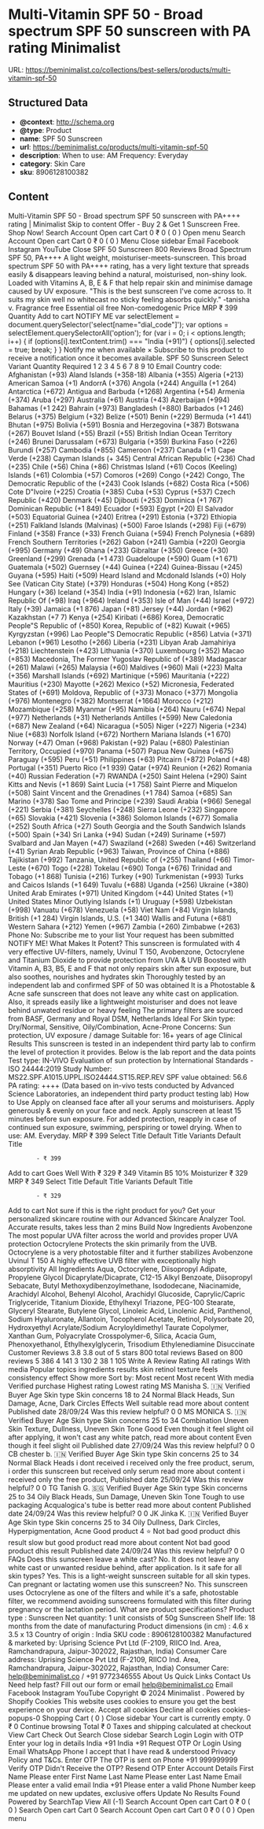 # Multi-Vitamin SPF 50 - Broad spectrum SPF 50 sunscreen with PA rating  Minimalist

URL: https://beminimalist.co/collections/best-sellers/products/multi-vitamin-spf-50

## Structured Data

- **@context**: http://schema.org
- **@type**: Product
- **name**: SPF 50 Sunscreen
- **url**: https://beminimalist.co/products/multi-vitamin-spf-50
- **description**: 
When to use: AM
Frequency: Everyday
- **category**: Skin Care
- **sku**: 8906128100382

## Content

Multi-Vitamin SPF 50 - Broad spectrum SPF 50 sunscreen with PA++++ rating | Minimalist
Skip to content
Offer - Buy 2 & Get 1 Sunscreen Free. Shop Now!
Search
Account
Open cart
Cart
0
₹ 0
(
0
)
Open menu
Search
Account
Open cart
Cart
0
₹ 0
(
0
)
Menu
Close sidebar
Email
Facebook
Instagram
YouTube
Close
SPF 50 Sunscreen
800 Reviews
Broad Spectrum SPF 50, PA++++
A light weight, moisturiser-meets-sunscreen. This broad spectrum SPF 50 with PA++++ rating, has a very light texture that spreads easily & disappears leaving behind a natural, moisturised, non-shiny look. Loaded with Vitamins A, B, E & F that help repair skin and minimise damage caused by UV exposure.
"This is the best sunscreen I've come across to. It suits my skin well no whitecast no sticky feeling absorbs quickly." -tanisha v.
Fragrance free
Essential oil free
Non-comedogenic
Price
MRP
₹ 399
Quantity
Add to cart
NOTIFY ME
var selectElement = document.querySelector('select[name="dial_code"]');
var options = selectElement.querySelectorAll('option');
for (var i = 0; i < options.length; i++) {
  if (options[i].textContent.trim() === "India (+91)") {
    options[i].selected = true;
    break;
  }
}
Notify me when available
×
Subscribe to this product to receive a notification once it becomes available.
SPF 50 Sunscreen
Select Variant
Quantity Required
1
2
3
4
5
6
7
8
9
10
Email
Country code:
Afghanistan (+93)
Aland Islands (+358-18)
Albania (+355)
Algeria (+213)
American Samoa (+1)
AndorrA (+376)
Angola (+244)
Anguilla (+1 264)
Antarctica (+672)
Antigua and Barbuda (+1268)
Argentina (+54)
Armenia (+374)
Aruba (+297)
Australia (+61)
Austria (+43)
Azerbaijan (+994)
Bahamas (+1 242)
Bahrain (+973)
Bangladesh (+880)
Barbados (+1 246)
Belarus (+375)
Belgium (+32)
Belize (+501)
Benin (+229)
Bermuda (+1 441)
Bhutan (+975)
Bolivia (+591)
Bosnia and Herzegovina (+387)
Botswana (+267)
Bouvet Island (+55)
Brazil (+55)
British Indian Ocean Territory (+246)
Brunei Darussalam (+673)
Bulgaria (+359)
Burkina Faso (+226)
Burundi (+257)
Cambodia (+855)
Cameroon (+237)
Canada (+1)
Cape Verde (+238)
Cayman Islands (+ 345)
Central African Republic (+236)
Chad (+235)
Chile (+56)
China (+86)
Christmas Island (+61)
Cocos (Keeling) Islands (+61)
Colombia (+57)
Comoros (+269)
Congo (+242)
Congo, The Democratic Republic of the (+243)
Cook Islands (+682)
Costa Rica (+506)
Cote D"Ivoire (+225)
Croatia (+385)
Cuba (+53)
Cyprus (+537)
Czech Republic (+420)
Denmark (+45)
Djibouti (+253)
Dominica (+1 767)
Dominican Republic (+1 849)
Ecuador (+593)
Egypt (+20)
El Salvador (+503)
Equatorial Guinea (+240)
Eritrea (+291)
Estonia (+372)
Ethiopia (+251)
Falkland Islands (Malvinas) (+500)
Faroe Islands (+298)
Fiji (+679)
Finland (+358)
France (+33)
French Guiana (+594)
French Polynesia (+689)
French Southern Territories (+262)
Gabon (+241)
Gambia (+220)
Georgia (+995)
Germany (+49)
Ghana (+233)
Gibraltar (+350)
Greece (+30)
Greenland (+299)
Grenada (+1 473)
Guadeloupe (+590)
Guam (+1 671)
Guatemala (+502)
Guernsey (+44)
Guinea (+224)
Guinea-Bissau (+245)
Guyana (+595)
Haiti (+509)
Heard Island and Mcdonald Islands (+0)
Holy See (Vatican City State) (+379)
Honduras (+504)
Hong Kong (+852)
Hungary (+36)
Iceland (+354)
India (+91)
Indonesia (+62)
Iran, Islamic Republic Of (+98)
Iraq (+964)
Ireland (+353)
Isle of Man (+44)
Israel (+972)
Italy (+39)
Jamaica (+1 876)
Japan (+81)
Jersey (+44)
Jordan (+962)
Kazakhstan (+7 7)
Kenya (+254)
Kiribati (+686)
Korea, Democratic People"S Republic of (+850)
Korea, Republic of (+82)
Kuwait (+965)
Kyrgyzstan (+996)
Lao People"S Democratic Republic (+856)
Latvia (+371)
Lebanon (+961)
Lesotho (+266)
Liberia (+231)
Libyan Arab Jamahiriya (+218)
Liechtenstein (+423)
Lithuania (+370)
Luxembourg (+352)
Macao (+853)
Macedonia, The Former Yugoslav Republic of (+389)
Madagascar (+261)
Malawi (+265)
Malaysia (+60)
Maldives (+960)
Mali (+223)
Malta (+356)
Marshall Islands (+692)
Martinique (+596)
Mauritania (+222)
Mauritius (+230)
Mayotte (+262)
Mexico (+52)
Micronesia, Federated States of (+691)
Moldova, Republic of (+373)
Monaco (+377)
Mongolia (+976)
Montenegro (+382)
Montserrat (+1664)
Morocco (+212)
Mozambique (+258)
Myanmar (+95)
Namibia (+264)
Nauru (+674)
Nepal (+977)
Netherlands (+31)
Netherlands Antilles (+599)
New Caledonia (+687)
New Zealand (+64)
Nicaragua (+505)
Niger (+227)
Nigeria (+234)
Niue (+683)
Norfolk Island (+672)
Northern Mariana Islands (+1 670)
Norway (+47)
Oman (+968)
Pakistan (+92)
Palau (+680)
Palestinian Territory, Occupied (+970)
Panama (+507)
Papua New Guinea (+675)
Paraguay (+595)
Peru (+51)
Philippines (+63)
Pitcairn (+872)
Poland (+48)
Portugal (+351)
Puerto Rico (+1 939)
Qatar (+974)
Reunion (+262)
Romania (+40)
Russian Federation (+7)
RWANDA (+250)
Saint Helena (+290)
Saint Kitts and Nevis (+1 869)
Saint Lucia (+1 758)
Saint Pierre and Miquelon (+508)
Saint Vincent and the Grenadines (+1 784)
Samoa (+685)
San Marino (+378)
Sao Tome and Principe (+239)
Saudi Arabia (+966)
Senegal (+221)
Serbia (+381)
Seychelles (+248)
Sierra Leone (+232)
Singapore (+65)
Slovakia (+421)
Slovenia (+386)
Solomon Islands (+677)
Somalia (+252)
South Africa (+27)
South Georgia and the South Sandwich Islands (+500)
Spain (+34)
Sri Lanka (+94)
Sudan (+249)
Suriname (+597)
Svalbard and Jan Mayen (+47)
Swaziland (+268)
Sweden (+46)
Switzerland (+41)
Syrian Arab Republic (+963)
Taiwan, Province of China (+886)
Tajikistan (+992)
Tanzania, United Republic of (+255)
Thailand (+66)
Timor-Leste (+670)
Togo (+228)
Tokelau (+690)
Tonga (+676)
Trinidad and Tobago (+1 868)
Tunisia (+216)
Turkey (+90)
Turkmenistan (+993)
Turks and Caicos Islands (+1 649)
Tuvalu (+688)
Uganda (+256)
Ukraine (+380)
United Arab Emirates (+971)
United Kingdom (+44)
United States (+1)
United States Minor Outlying Islands (+1)
Uruguay (+598)
Uzbekistan (+998)
Vanuatu (+678)
Venezuela (+58)
Viet Nam (+84)
Virgin Islands, British (+1 284)
Virgin Islands, U.S. (+1 340)
Wallis and Futuna (+681)
Western Sahara (+212)
Yemen (+967)
Zambia (+260)
Zimbabwe (+263)
Phone No:
Subscribe me to your list
Your request has been submitted
NOTIFY ME!
What Makes It Potent?
This sunscreen is formulated with 4 very effective UV-filters, namely, Uvinul T 150, Avobenzone, Octocrylene and Titanium Dioxide to provide protection from UVA & UVB
Boosted with Vitamin A, B3, B5, E and F that not only repairs skin after sun exposure, but also soothes, nourishes and hydrates skin
Thoroughly tested by an independent lab and confirmed SPF of 50 was obtained
It is a Photostable & Acne safe sunscreen that does not leave any white cast on application. Also, it spreads easily like a lightweight moisturiser and does not leave behind unwated residue or heavy feeling
The primary filters are sourced from BASF, Germany and Royal DSM, Netherlands
Ideal For
Skin type:
Dry/Normal, Sensitive, Oily/Combination, Acne-Prone
Concerns:
Sun protection, UV exposure / damage
Suitable for:
16+ years of age
Clinical Results
This sunscreen is tested in an independent third party lab to confirm the level of protection it provides. Below is the lab report and the data points
Test type:
IN-VIVO Evaluation of sun protection by International Standards - ISO 24444:2019
Study Number:
MS22.SPF.A1015.UPPL.ISO24444.ST15.REP.REV
SPF value obtained:
56.6
PA rating:
++++
(Data based on in-vivo tests conducted by Advanced Science Laboratories, an independent third party product testing lab)
How to Use
Apply on cleansed face after all your serums and moisturisers. Apply generously & evenly on your face and neck. Apply sunscreen at least 15 minutes before sun exposure. For added protection, reapply in case of continued sun exposure, swimming, perspiring or towel drying.
When to use:
AM. Everyday.
MRP
₹ 399
Select Title
Default Title
Variants
Default Title
            
            - ₹ 399
Add to cart
Goes Well With
₹ 329
₹ 349
Vitamin B5 10% Moisturizer
₹ 329
MRP
₹ 349
Select Title
Default Title
Variants
Default Title
            
            - ₹ 329
Add to cart
Not sure if this is the right product for you?
Get your personalized skincare routine with our Advanced Skincare Analyzer Tool. Accurate results, takes less than 2 mins
Build Now
Ingredients
Avobenzone
The most popular UVA filter across the world and provides proper UVA protection
Octocrylene
Protects the skin primarily from the UVB. Octocrylene is a very photostable filter and it further stabilizes Avobenzone
Uvinul T 150
A highly effective UVB filter with exceptionally high absorptivity
All Ingredients
Aqua, Octocrylene, Diisopropyl Adipate, Propylene Glycol Dicaprylate/Dicaprate, C12-15 Alkyl Benzoate, Diisopropyl Sebacate, Butyl Methoxydibenzoylmethane, Isododecane, Niacinamide, Arachidyl Alcohol, Behenyl Alcohol, Arachidyl Glucoside, Caprylic/Capric Triglyceride, Titanium Dioxide, Ethylhexyl Triazone, PEG-100 Stearate, Glyceryl Stearate, Butylene Glycol, Linoleic Acid, Linolenic Acid, Panthenol, Sodium Hyaluronate, Allantoin, Tocopherol Acetate, Retinol, Polysorbate 20, Hydroxyethyl Acrylate/Sodium Acryloyldimethyl Taurate Copolymer, Xanthan Gum, Polyacrylate Crosspolymer-6, Silica, Acacia Gum, Phenoxyethanol, Ethylhexylglycerin, Trisodium Ethylenediamine Disuccinate
Customer Reviews
3.8
3.8 out of 5 stars 800 total reviews
Based on 800 reviews
5
386
4
141
3
130
2
38
1
105
Write A Review
Rating
All ratings
With media
Popular topics
ingredients
results
skin
retinol
texture
feels
consistency
effect
Show more
Sort by:
Most recent
Most recent
With media
Verified purchase
Highest rating
Lowest rating
MS
Manisha S. 🇮🇳
Verified Buyer
Age
Skin type
Skin concerns
18 to 24
Normal
Black Heads, Sun Damage, Acne, Dark Circles
Effects
Well suitable
read more about content
Published date
28/09/24
Was this review helpful?
0
0
MS
MONICA S. 🇮🇳
Verified Buyer
Age
Skin type
Skin concerns
25 to 34
Combination
Uneven Skin Texture, Dullness, Uneven Skin Tone
Good
Even though it feel slight oil after applying, it won't cast any white patch,
read more about content Even though it feel slight oil
Published date
27/09/24
Was this review helpful?
0
0
CB
chester b. 🇮🇳
Verified Buyer
Age
Skin type
Skin concerns
25 to 34
Normal
Black Heads
i dont received
i received only the free product, serum, i order this sunscreen but received only serum
read more about content i received only the free product,
Published date
25/09/24
Was this review helpful?
0
0
TG
Tanish G. 🇸🇬
Verified Buyer
Age
Skin type
Skin concerns
25 to 34
Oily
Black Heads, Sun Damage, Uneven Skin Tone
Tough to use packaging
Acqualogica's tube is better
read more about content
Published date
24/09/24
Was this review helpful?
0
0
JK
Jinka K. 🇮🇳
Verified Buyer
Age
Skin type
Skin concerns
25 to 34
Oily
Dullness, Dark Circles, Hyperpigmentation, Acne
Good product 4 ⭐
Not bad good product dhis result slow but good product
read more about content Not bad good product dhis result
Published date
24/09/24
Was this review helpful?
0
0
FAQs
Does this sunscreen leave a white cast?
No. It does not leave any white cast or unwanted residue behind, after application.
Is it safe for all skin types?
Yes. This is a light-weight sunscreen suitable for all skin types.
Can pregnant or lactating women use this sunscreen?
No. This sunscreen uses Octocrylene as one of the filters and while it's a safe, photostable filter, we recommend avoiding sunscreens formulated with this filter during pregnancy or the lactation period.
What are product specifications?
Product type
: Sunscreen
Net quantity:
1 unit consists of 50g Sunscreen
Shelf life:
18 months from the date of manufacturing
Product dimensions (in cm)
: 4.6 x 3.5 x 13
Country of origin
: India
SKU code
: 8906128100382
Manufactured & marketed by:
Uprising Science Pvt Ltd (F-2109, RIICO Ind. Area, Ramchandrapura, Jaipur-302022, Rajasthan, India)
Consumer Care address:
Uprising Science Pvt Ltd (F-2109, RIICO Ind. Area, Ramchandrapura, Jaipur-302022, Rajasthan, India)
Consumer Care:
help@beminimalist.co / +91 9772346555
About Us
Quick Links
Contact Us
Need help fast? Fill out
our form
or email help@beminimalist.co
Email
Facebook
Instagram
YouTube
Copyright © 2024
Minimalist
.
Powered by Shopify
Cookies
This website uses cookies to ensure you get the best experience on your device.
Accept all cookies
Decline all cookies
cookies-popups-0
Shopping Cart
            (
0
)
Close sidebar
Your cart is currently empty.
0
₹ 0
Continue browsing
Total
₹ 0
Taxes and shipping calculated at checkout
View Cart
Check Out
Search
Close sidebar
Search
Login
Login with OTP
Enter your log in details
India
+91
India
+91
Request OTP
Or Login Using
Email
WhatsApp
Phone
I accept that I have read & understood
Privacy Policy
and T&Cs.
Enter OTP
The OTP is sent on
Phone
+91 999999999
Verify OTP
Didn't Receive the OTP?
Resend OTP
Enter Account Details
First Name
Please enter First Name
Last Name
Please enter Last Name
Email
Please enter a valid email
India
+91
Please enter a valid Phone Number
keep me updated on new updates, exclusive offers
Update
No Results Found
Powered by SearchTap
View All (-1)
Search
Account
Open cart
Cart
0
₹ 0
(
0
)
Search
Open cart
Cart
0
Search
Account
Open cart
Cart
0
₹ 0
(
0
)
Open menu